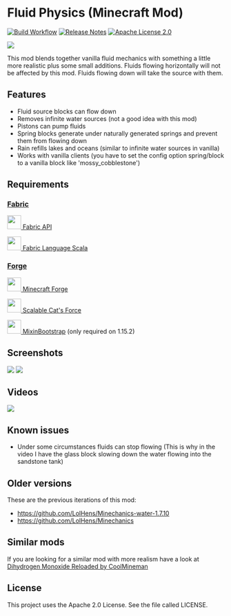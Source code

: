# Fluid Physics (Minecraft Mod)
[![Build Workflow](https://github.com/LolHens/mc-fluid-physics/workflows/build/badge.svg)](https://github.com/LolHens/mc-fluid-physics/actions?query=workflow%3Abuild)
[![Release Notes](https://img.shields.io/github/release/LolHens/mc-fluid-physics.svg?maxAge=3600)](https://github.com/LolHens/mc-fluid-physics/releases/latest)
[![Apache License 2.0](https://img.shields.io/github/license/LolHens/mc-fluid-physics.svg?maxAge=3600)](https://www.apache.org/licenses/LICENSE-2.0)

[![](https://raw.githubusercontent.com/LolHens/mc-fluid-physics/master/fabric-1.16.2/src/main/resources/assets/fluidphysics/icon.png)](https://www.curseforge.com/minecraft/mc-mods/fluid-physics)

This mod blends together vanilla fluid mechanics with something a little more realistic plus some small additions.
Fluids flowing horizontally will not be affected by this mod. Fluids flowing down will take the source with them.

## Features
- Fluid source blocks can flow down
- Removes infinite water sources (not a good idea with this mod)
- Pistons can pump fluids
- Spring blocks generate under naturally generated springs and prevent them from flowing down
- Rain refills lakes and oceans (similar to infinite water sources in vanilla)
- Works with vanilla clients (you have to set the config option spring/block to a vanilla block like 'mossy_cobblestone')

## Requirements
### [Fabric](https://fabricmc.net/)
[<img src="https://fabricmc.net/assets/logo.png" width="32"> Fabric API](https://www.curseforge.com/minecraft/mc-mods/fabric-api)

[<img src="https://user-images.githubusercontent.com/1524059/88789314-e5dd3300-d196-11ea-99dc-2399393ef409.png" width="32"> Fabric Language Scala](https://www.curseforge.com/minecraft/mc-mods/fabric-language-scala)

### [Forge](https://files.minecraftforge.net/)
[<img src="https://avatars2.githubusercontent.com/u/1390178" width="32"> Minecraft Forge](https://files.minecraftforge.net/)

[<img src="https://user-images.githubusercontent.com/1524059/91673183-2849b500-eb33-11ea-8f9d-3d486f266000.png" width="32"> Scalable Cat's Force](https://www.curseforge.com/minecraft/mc-mods/scalable-cats-force)

[<img src="https://user-images.githubusercontent.com/1524059/94992271-30a96b80-0589-11eb-8fcd-b6c8ed66ad32.png" width="32"> MixinBootstrap](https://www.curseforge.com/minecraft/mc-mods/mixinbootstrap) (only required on 1.15.2)

## Screenshots
![](https://raw.githubusercontent.com/LolHens/mc-fluid-physics/master/screenshots/2020-07-07_00.22.08.png)
![](https://raw.githubusercontent.com/LolHens/mc-fluid-physics/master/screenshots/2020-07-07_01.09.31.png)

## Videos
[![](https://img.youtube.com/vi/ruu0PwRRzL8/0.jpg)](https://www.youtube.com/watch?v=ruu0PwRRzL8)

## Known issues
- Under some circumstances fluids can stop flowing (This is why in the video I have the glass block slowing down the water flowing into the sandstone tank)

## Older versions
These are the previous iterations of this mod:
- https://github.com/LolHens/Minechanics-water-1.7.10
- https://github.com/LolHens/Minechanics

## Similar mods
If you are looking for a similar mod with more realism have a look at [Dihydrogen Monoxide Reloaded by CoolMineman](https://github.com/CoolMineman/Dihydrogen-Monoxide-Reloaded)

## License
This project uses the Apache 2.0 License. See the file called LICENSE.
